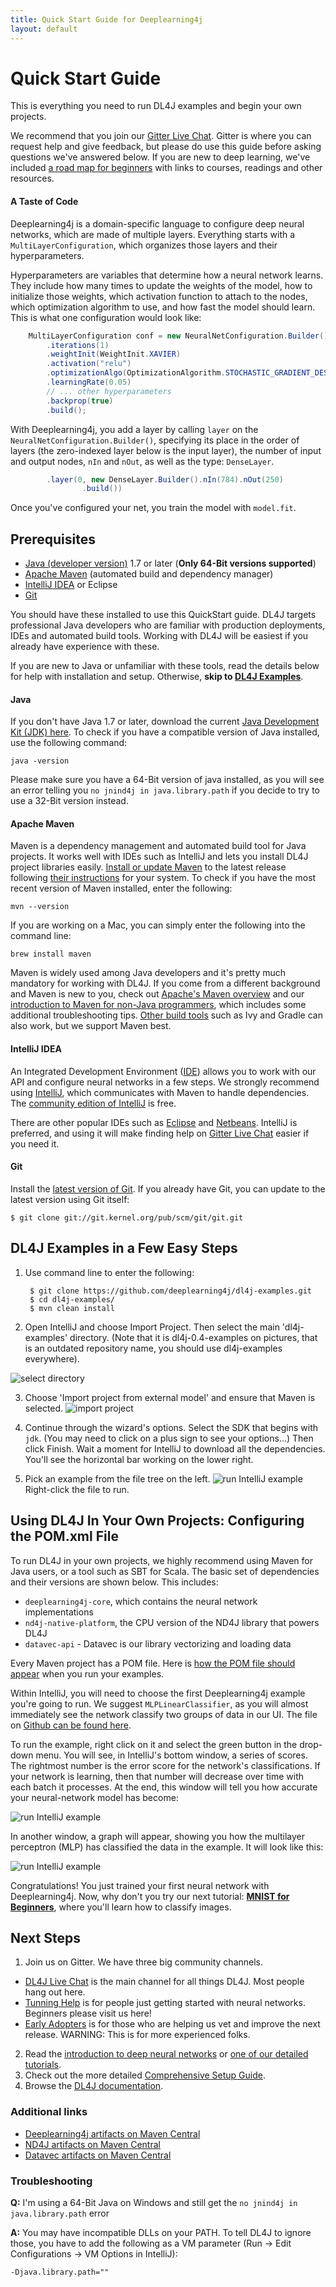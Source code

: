 ```yaml
---
title: Quick Start Guide for Deeplearning4j
layout: default
---
```

<!-- Begin Inspectlet Embed Code -->
<script type="text/javascript" id="inspectletjs">
window.__insp = window.__insp || [];
__insp.push(['wid', 1755897264]);
(function() {
function ldinsp(){if(typeof window.__inspld != "undefined") return; window.__inspld = 1; var insp = document.createElement('script'); insp.type = 'text/javascript'; insp.async = true; insp.id = "inspsync"; insp.src = ('https:' == document.location.protocol ? 'https' : 'http') + '://cdn.inspectlet.com/inspectlet.js'; var x = document.getElementsByTagName('script')[0]; x.parentNode.insertBefore(insp, x); };
setTimeout(ldinsp, 500); document.readyState != "complete" ? (window.attachEvent ? window.attachEvent('onload', ldinsp) : window.addEventListener('load', ldinsp, false)) : ldinsp();
})();
</script>
<!-- End Inspectlet Embed Code -->

Quick Start Guide
=================

This is everything you need to run DL4J examples and begin your own projects.

We recommend that you join our [Gitter Live Chat](https://gitter.im/deeplearning4j/deeplearning4j). Gitter is where you can request help and give feedback, but please do use this guide before asking questions we've answered below. If you are new to deep learning, we've included [a road map for beginners](./deeplearningforbeginners.html) with links to courses, readings and other resources. 

#### A Taste of Code

Deeplearning4j is a domain-specific language to configure deep neural networks, which are made of multiple layers. Everything starts with a `MultiLayerConfiguration`, which organizes those layers and their hyperparameters.

Hyperparameters are variables that determine how a neural network learns. They include how many times to update the weights of the model, how to initialize those weights, which activation function to attach to the nodes, which optimization algorithm to use, and how fast the model should learn. This is what one configuration would look like: 

``` java
    MultiLayerConfiguration conf = new NeuralNetConfiguration.Builder()
        .iterations(1)
        .weightInit(WeightInit.XAVIER)
        .activation("relu")
        .optimizationAlgo(OptimizationAlgorithm.STOCHASTIC_GRADIENT_DESCENT)
        .learningRate(0.05)
        // ... other hyperparameters
        .backprop(true)
        .build();
```

With Deeplearning4j, you add a layer by calling `layer` on the `NeuralNetConfiguration.Builder()`, specifying its place in the order of layers (the zero-indexed layer below is the input layer), the number of input and output nodes, `nIn` and `nOut`, as well as the type: `DenseLayer`.

``` java
        .layer(0, new DenseLayer.Builder().nIn(784).nOut(250)
                .build())
```

Once you've configured your net, you train the model with `model.fit`.

## Prerequisites

* [Java (developer version)](#Java) 1.7 or later (**Only 64-Bit versions supported**)
* [Apache Maven](#Maven) (automated build and dependency manager)
* [IntelliJ IDEA](#IntelliJ) or Eclipse
* [Git](#Git)

You should have these installed to use this QuickStart guide. DL4J targets professional Java developers who are familiar with production deployments, IDEs and automated build tools. Working with DL4J will be easiest if you already have experience with these.

If you are new to Java or unfamiliar with these tools, read the details below for help with installation and setup. Otherwise, **skip to <a href="#examples">DL4J Examples</a>**.

#### <a name="Java">Java</a>

If you don't have Java 1.7 or later, download the current [Java Development Kit (JDK) here](http://www.oracle.com/technetwork/java/javase/downloads/jdk8-downloads-2133151.html). To check if you have a compatible version of Java installed, use the following command:

``` shell
java -version
```

Please make sure you have a 64-Bit version of java installed, as you will see an error telling you `no jnind4j in java.library.path` if you decide to try to use a 32-Bit version instead.

#### <a name="Maven">Apache Maven</a>

Maven is a dependency management and automated build tool for Java projects. It works well with IDEs such as IntelliJ and lets you install DL4J project libraries easily. [Install or update Maven](https://maven.apache.org/download.cgi) to the latest release following [their instructions](https://maven.apache.org/install.html) for your system. To check if you have the most recent version of Maven installed, enter the following:

``` shell
mvn --version
```

If you are working on a Mac, you can simply enter the following into the command line:

``` shell
brew install maven
```

Maven is widely used among Java developers and it's pretty much mandatory for working with DL4J. If you come from a different background and Maven is new to you, check out [Apache's Maven overview](http://maven.apache.org/what-is-maven.html) and our [introduction to Maven for non-Java programmers](http://deeplearning4j.org/maven.html), which includes some additional troubleshooting tips. [Other build tools](../buildtools) such as Ivy and Gradle can also work, but we support Maven best.

#### <a name="IntelliJ">IntelliJ IDEA</a>

An Integrated Development Environment ([IDE](http://encyclopedia.thefreedictionary.com/integrated+development+environment)) allows you to work with our API and configure neural networks in a few steps. We strongly recommend using [IntelliJ](https://www.jetbrains.com/idea/download/), which communicates with Maven to handle dependencies. The [community edition of IntelliJ](https://www.jetbrains.com/idea/download/) is free. 

There are other popular IDEs such as [Eclipse](http://books.sonatype.com/m2eclipse-book/reference/creating-sect-importing-projects.html) and [Netbeans](http://wiki.netbeans.org/MavenBestPractices). IntelliJ is preferred, and using it will make finding help on [Gitter Live Chat](https://gitter.im/deeplearning4j/deeplearning4j) easier if you need it.

#### <a name="Git">Git</a>

Install the [latest version of Git](https://git-scm.com/book/en/v2/Getting-Started-Installing-Git). If you already have Git, you can update to the latest version using Git itself:

``` shell
$ git clone git://git.kernel.org/pub/scm/git/git.git
```

## <a name="examples">DL4J Examples in a Few Easy Steps</a>

1. Use command line to enter the following:

        $ git clone https://github.com/deeplearning4j/dl4j-examples.git
        $ cd dl4j-examples/
        $ mvn clean install

2. Open IntelliJ and choose Import Project. Then select the main 'dl4j-examples' directory. (Note that it is dl4j-0.4-examples on pictures, that is an outdated repository name, you should use dl4j-examples everywhere).

![select directory](./img/Install_IntJ_1.png)

3. Choose 'Import project from external model' and ensure that Maven is selected. 
![import project](./img/Install_IntJ_2.png)

4. Continue through the wizard's options. Select the SDK that begins with `jdk`. (You may need to click on a plus sign to see your options...) Then click Finish. Wait a moment for IntelliJ to download all the dependencies. You'll see the horizontal bar working on the lower right.

5. Pick an example from the file tree on the left.
![run IntelliJ example](./img/Install_IntJ_3.png)
Right-click the file to run. 

## Using DL4J In Your Own Projects: Configuring the POM.xml File

To run DL4J in your own projects, we highly recommend using Maven for Java users, or a tool such as SBT for Scala. The basic set of dependencies and their versions are shown below. This includes:

- `deeplearning4j-core`, which contains the neural network implementations
- `nd4j-native-platform`, the CPU version of the ND4J library that powers DL4J
- `datavec-api` - Datavec is our library vectorizing and loading data

Every Maven project has a POM file. Here is [how the POM file should appear](https://github.com/deeplearning4j/dl4j-examples/blob/master/pom.xml) when you run your examples.

Within IntelliJ, you will need to choose the first Deeplearning4j example you're going to run. We suggest `MLPLinearClassifier`, as you will almost immediately see the network classify two groups of data in our UI. The file on [Github can be found here](https://github.com/deeplearning4j/dl4j-examples/blob/master/dl4j-examples/src/main/java/org/deeplearning4j/examples/feedforward/classification/MLPClassifierLinear.java). 

To run the example, right click on it and select the green button in the drop-down menu. You will see, in IntelliJ's bottom window, a series of scores. The rightmost number is the error score for the network's classifications. If your network is learning, then that number will decrease over time with each batch it processes. At the end, this window will tell you how accurate your neural-network model has become:

![run IntelliJ example](./img/mlp_classifier_results.png)

In another window, a graph will appear, showing you how the multilayer perceptron (MLP) has classified the data in the example. It will look like this:

![run IntelliJ example](./img/mlp_classifier_viz.png)

Congratulations! You just trained your first neural network with Deeplearning4j. Now, why don't you try our next tutorial: [**MNIST for Beginners**](./mnist-for-beginners), where you'll learn how to classify images.

## Next Steps

1. Join us on Gitter. We have three big community channels.
  * [DL4J Live Chat](https://gitter.im/deeplearning4j/deeplearning4j) is the main channel for all things DL4J. Most people hang out here.
  * [Tunning Help](https://gitter.im/deeplearning4j/deeplearning4j/tuninghelp) is for people just getting started with neural networks. Beginners please visit us here!
  * [Early Adopters](https://gitter.im/deeplearning4j/deeplearning4j/earlyadopters) is for those who are helping us vet and improve the next release. WARNING: This is for more experienced folks. 
2. Read the [introduction to deep neural networks](./neuralnet-overview) or [one of our detailed tutorials](./tutorials). 
3. Check out the more detailed [Comprehensive Setup Guide](./gettingstarted).
4. Browse the [DL4J documentation](./documentation).

### Additional links

- [Deeplearning4j artifacts on Maven Central](http://search.maven.org/#search%7Cga%7C1%7Cdeeplearning4j)
- [ND4J artifacts on Maven Central](http://search.maven.org/#search%7Cga%7C1%7Cnd4j)
- [Datavec artifacts on Maven Central](http://search.maven.org/#search%7Cga%7C1%7Cdatavec)

### Troubleshooting

**Q:** I'm using a 64-Bit Java on Windows and still get the `no jnind4j in java.library.path` error

**A:** You may have incompatible DLLs on your PATH. To tell DL4J to ignore those, you have to add the following as a VM parameter (Run -> Edit Configurations -> VM Options in IntelliJ):

```
-Djava.library.path=""
```
